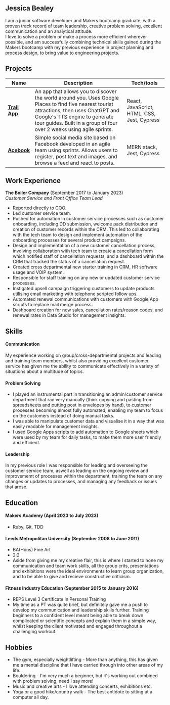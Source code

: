 
## Jessica Bealey

I am a junior software developer and Makers bootcamp graduate, with a proven track record of team leadership, creative problem solving, excellent communication and an analytical attitude.  
I love to solve a problem or make a process more efficient wherever possible, and am successfully combining technical skills gained during the Makers bootcamp with my previous experience in project planning and process design, to bring value to engineering projects.

## Projects

| Name                         | Description       | Tech/tools        |
| ---------------------------- | ----------------- | ----------------- |
| **[Trail App](https://github.com/jessbealey88/trail-app)**         | An app that allows you to discover the world around you. Uses Google Places to find five nearest tourist attractions, then uses ChatGPT and Google's TTS engine to generate tour guides. Built in a group of four over 2 weeks using agile sprints. | React, JavaScript, HTML, CSS, Jest, Cypress|
| **[Acebook](https://github.com/jessbealey88/acebook-mern-template)**  | Simple social media site based on Facebook developed in an agile team using sprints. Allows users to register, post text and images, and browse a feed and react to posts.| MERN stack, Jest, Cypress  |

## Work Experience

**The Boiler Company** (September 2017 to January 2023)  
_Customer Service and Front Office Team Lead_

- Reported directly to COO.  
- Led customer service team. 
- Pushed for automation in customer service processes such as customer onboarding, including DD submission, welcome pack distribution and creation of customer records within the CRM. This led to collaborating with the tech team to design and implement automation of the onboarding processes for several product campaigns.
- Design and implementation of a new customer cancellation process, involving collaboration with tech team to create a cancellation form which notified staff of cancellation requests, and a dashboard within the CRM that tracked the status of a cancellation request.
- Created cross departmental new starter training in CRM, HR software usage and VOIP system.
- Responsible for staff training on any new or updated customer service processes.   
- Instigated upsell campaign triggering customers to update products utilising email marketing with telephone scripted follow ups.
- Automated renewal communications with customers with Google App scripts to replace mail merge process.  
- Dashboard creation for new sales, cancellation rates/reason codes, and renewal rates in Data Studio for management insights.




## Skills

#### Communication
My experience working on group/cross-departmental projects and leading and training team members, whilst also providing excellent customer service has given me the ability to communicate effectively in a variety of situations about a multitude of topics. 

#### Problem Solving

- I played an instrumental part in transitioning an admin/customer service department that ran very manually (think copying and pasting from spreadsheets and putting post in envelopes by hand), to customer processes becoming almost fully automated, enabling my team to focus on the customers instead of doing manual tasks.
- I was able to manipulate customer data and visualise it in a way that was easily readable for management insights.
- I used Google Apps scripts to add automation to Google sheets which were used by my team for daily tasks, to make them more user friendly and efficient.

#### Leadership
In my previous role I was responsible for leading and overseeing the customer service team, aswell as leading on the ongoing review and improvememt of processes within the department, training the team on any changes or updates to processes, and managing any feedback or issues that arose.


## Education

#### Makers Academy (April 2023 to July 2023)
- Ruby, Git, TDD

#### Leeds Metropolitan University (September 2008 to June 2011)

- BA(Hons) Fine Art
- 2:2
- Aside from giving me my creative flair, this is where I started to hone my communication and team work skills, all the group crits, presentations and exhibitions were the ideal environments to learn group organization, and to be able to give and recieve constructive criticism. 

#### Fitness Industry Education (September 2015 to January 2016)

- REPS Level 3 Certificate in Personal Training
- My time as a PT was quite brief, but definitely gave me a push to develop my communication and leadership skills further. Training beginners to a confident level meant being able to break down complicated or scientific concepts and explain them in a simple way, whilst keeping the client motivated and engaged throughout a challenging workout.

## Hobbies

- The gym, especially weightlifting - More than anything, this has given me a mental discipline that I have carried through into other areas of my life.
- Bouldering - I'm very much a beginner, but it's working out combined with problem solving, need I say more!
- Music and creative arts - I love attending concerts, exhibitions etc.
- Yoga or a good hike/country walk - The best antidote to sitting at a computer all day.

<!--
**jessbealey88/jessbealey88** is a ✨ _special_ ✨ repository because its `README.md` (this file) appears on your GitHub profile.

Here are some ideas to get you started:

- 🔭 I’m currently working on ...
- 🌱 I’m currently learning ...
- 👯 I’m looking to collaborate on ...
- 🤔 I’m looking for help with ...
- 💬 Ask me about ...
- 📫 How to reach me: ...
- 😄 Pronouns: ...
- ⚡ Fun fact: ...
-->

